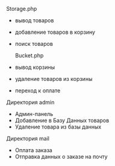 Storage.php
- вывод товаров
- добавление товаров в корзину
- поиск товаров

  Bucket.php
-  вывод корзины
-  удаление товаров из корзины
-  переход к оплате
  
  Директория admin
-  Админ-панель
-  Добавление в Базу Данных товаров
-  Удаление товара из базы данных

Директория mail 
-  Оплата заказа
-  Отправка данных о заказе на почту



  
  
